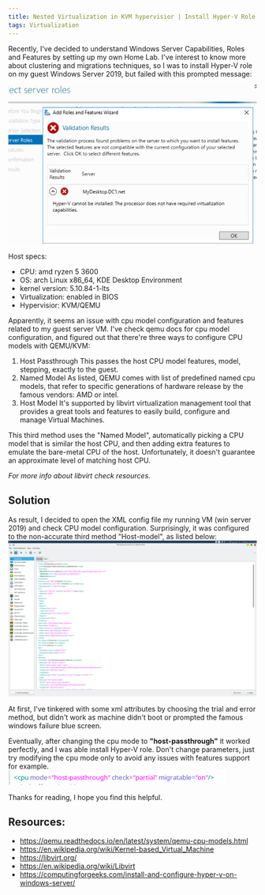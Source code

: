 ```yaml
---
title: Nested Virtualization in KVM hypervisior | Install Hyper-V Role on Windows Server 2019 guest VM hosted through KVM-QEMU
tags: Virtualization
---
```



Recently, I've decided to understand Windows Server Capabilities, Roles and Features by setting up my own Home Lab. I've interest to know more about clustering and migrations techniques, so I was to install Hyper-V role on my guest Windows Server 2019, but failed with this prompted message:

![](/assets/images/Nested-Virtualization-in-KVM-hypervisior-Install-Hyper-V-Role-on-Windows-Server-2019-guest-VM-hosted-through-KVM-QEMU/pic1.png)

Host specs:
- CPU: amd ryzen 5 3600
- OS: arch Linux x86_64, KDE Desktop Environment
- kernel version: 5.10.84-1-lts
- Virtualization: enabled in BIOS
- Hypervisior: KVM/QEMU


Apparently, it seems an issue with cpu model configuration and features related to my guest server VM.
I've check qemu docs for cpu model configuration, and figured out that there're three ways to configure CPU models with QEMU/KVM:

1. Host Passthrough
This passes the host CPU model features, model, stepping, exactly to the guest.
2. Named Model
As listed, QEMU comes with list of predefined named cpu models, that refer to specific generations of hardware release by the famous vendors: AMD or intel.
3. Host Model
It's supported by libvirt virtualization management tool that provides a great tools and features to easily build, configure and manage Virtual Machines.

This third method uses the "Named Model", automatically picking a CPU model that is similar the host CPU, and then adding extra features to emulate the bare-metal CPU of the host. Unfortunately, it doesn't guarantee an approximate level of matching host CPU.

*For more info about libvirt check resources.*

## Solution
As result, I decided to open the XML config file my running VM (win server 2019) and check CPU model configuration. Surprisingly, it was configured to the non-accurate third method "Host-model", as listed below:
![](/assets/images/Nested-Virtualization-in-KVM-hypervisior-Install-Hyper-V-Role-on-Windows-Server-2019-guest-VM-hosted-through-KVM-QEMU/pic2.png)

At first, I've tinkered with some xml attributes by choosing the trial and error method, but didn't work as machine didn't boot or prompted the famous windows failure blue screen.

Eventually, after changing the cpu mode to **"host-passthrough"** it worked perfectly, and I was able install Hyper-V role. Don't change parameters, just try modifying the cpu mode only to avoid any issues with features support for example.
![](/assets/images/Nested-Virtualization-in-KVM-hypervisior-Install-Hyper-V-Role-on-Windows-Server-2019-guest-VM-hosted-through-KVM-QEMU/pic3.png)

Thanks for reading, I hope you find this helpful.


## Resources:
- https://qemu.readthedocs.io/en/latest/system/qemu-cpu-models.html
- https://en.wikipedia.org/wiki/Kernel-based_Virtual_Machine
- https://libvirt.org/
- https://en.wikipedia.org/wiki/Libvirt
- https://computingforgeeks.com/install-and-configure-hyper-v-on-windows-server/



